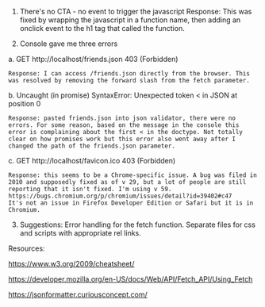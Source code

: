 1. There's no CTA - no event to trigger the javascript
  Response: This was fixed by wrapping the javascript in a function name, then adding an onclick event to the h1 tag that called the function.

2. Console gave me three errors

  a. GET http://localhost/friends.json 403 (Forbidden)
  
    Response: I can access /friends.json directly from the browser. This was resolved by removing the forward slash from the fetch parameter.

  b. Uncaught (in promise) SyntaxError: Unexpected token < in JSON at position 0
  
    Response: pasted friends.json into json validator, there were no errors. For some reason, based on the message in the console this error is complaining about the first < in the doctype. Not totally clear on how promises work but this error also went away after I changed the path of the friends.json parameter.

  c. GET http://localhost/favicon.ico 403 (Forbidden)
  
    Response: this seems to be a Chrome-specific issue. A bug was filed in 2010 and supposedly fixed as of v 29, but a lot of people are still reporting that it isn't fixed. I'm using v 59.
    https://bugs.chromium.org/p/chromium/issues/detail?id=39402#c47
    It's not an issue in Firefox Developer Edition or Safari but it is in Chromium.

3. Suggestions: Error handling for the fetch function. Separate files for css and scripts with appropriate rel links.


Resources:

https://www.w3.org/2009/cheatsheet/

https://developer.mozilla.org/en-US/docs/Web/API/Fetch_API/Using_Fetch

https://jsonformatter.curiousconcept.com/
